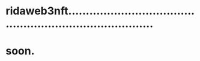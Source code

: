 # ridaweb3nft..............................................................................
# soon.
